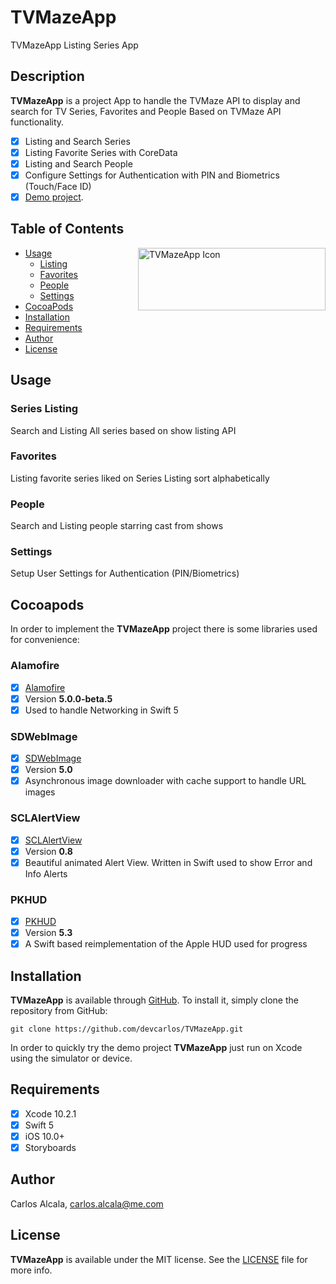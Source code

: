 # TVMazeApp
TVMazeApp Listing Series App

## Description

**TVMazeApp** is a project App to handle the TVMaze API to display and search for TV Series, Favorites and People Based on TVMaze API functionality.

- [x] Listing and Search Series
- [x] Listing Favorite Series with CoreData
- [x] Listing and Search People
- [x] Configure Settings for Authentication with PIN and Biometrics (Touch/Face ID)
- [x] [Demo project](https://github.com/devcarlos/TVMazeApp).

## Table of Contents

<img src="https://static.tvmaze.com/images/tvm-header-logo.png" alt="TVMazeApp Icon" width="300" height="100" align="right" />

* [Usage](#usage)
  * [Listing](#listing)
  * [Favorites](#favorites)
  * [People](#people)
  * [Settings](#settings)
* [CocoaPods](#cocoapods)
* [Installation](#installation)
* [Requirements](#requirements)
* [Author](#author)
* [License](#license)

## Usage

### Series Listing

Search and Listing All series based on show listing API

### Favorites

Listing favorite series liked on Series Listing sort alphabetically

### People

Search and Listing people starring cast from shows

### Settings

Setup User Settings for Authentication (PIN/Biometrics)

## Cocoapods

In order to implement the **TVMazeApp** project there is some libraries used for convenience:

### Alamofire

- [x] [Alamofire](https://github.com/Alamofire/Alamofire)
- [x] Version **5.0.0-beta.5**
- [x] Used to handle Networking in Swift 5

### SDWebImage

- [x] [SDWebImage](https://github.com/SDWebImage/SDWebImage)
- [x] Version **5.0**
- [x] Asynchronous image downloader with cache support to handle URL images

### SCLAlertView

- [x] [SCLAlertView](https://github.com/vikmeup/SCLAlertView-Swift)
- [x] Version **0.8**
- [x] Beautiful animated Alert View. Written in Swift used to show Error and Info Alerts

### PKHUD

- [x] [PKHUD](https://github.com/vikmeup/SCLAlertView-Swift)
- [x] Version **5.3**
- [x] A Swift based reimplementation of the Apple HUD used for progress

## Installation

**TVMazeApp** is available through [GitHub](https://github.com/devcarlos/TVMazeApp.git). To install
it, simply clone the repository from GitHub:

```shell
git clone https://github.com/devcarlos/TVMazeApp.git
```

In order to quickly try the demo project **TVMazeApp** just run on Xcode using the simulator or device.

## Requirements

- [x] Xcode 10.2.1
- [x] Swift 5
- [x] iOS 10.0+
- [x] Storyboards

## Author

Carlos Alcala, carlos.alcala@me.com

## License

**TVMazeApp** is available under the MIT license. See the [LICENSE](https://github.com/devcarlos/TVMazeApp/blob/master/LICENSE) file for more info.
